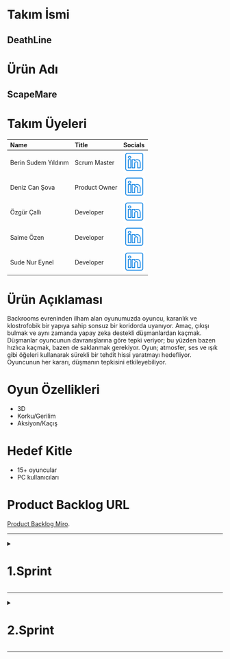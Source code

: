 # Takım İsmi
## DeathLine
# Ürün Adı
## ScapeMare
# Takım Üyeleri

| Name | Title     | Socials                |
| :------- | :------- | :------------------------- |
| Berin Sudem Yıldırım | Scrum Master  | [![linkedin](https://github.com/B-S-Y/BOOTCAMP-Group14/blob/main/Assets/Graphics/icons8-linkedin-50(3).png)](https://www.linkedin.com/in/berin-sudem-y%C4%B1ld%C4%B1r%C4%B1m/) |
| Deniz Can Şova       | Product Owner | [![linkedin](https://github.com/B-S-Y/BOOTCAMP-Group14/blob/main/Assets/Graphics/icons8-linkedin-50(3).png)](https://www.linkedin.com/in/deniz-can-%C5%9Fova-a7b604279/) |  
| Özgür Çallı          | Developer     | [![linkedin](https://github.com/B-S-Y/BOOTCAMP-Group14/blob/main/Assets/Graphics/icons8-linkedin-50(3).png)](https://www.linkedin.com/in/ozgur-calli-078674225/) |
| Saime Özen           | Developer     | [![linkedin](https://github.com/B-S-Y/BOOTCAMP-Group14/blob/main/Assets/Graphics/icons8-linkedin-50(3).png)]() |
| Sude Nur Eynel       | Developer     | [![linkedin](https://github.com/B-S-Y/BOOTCAMP-Group14/blob/main/Assets/Graphics/icons8-linkedin-50(3).png)](https://www.linkedin.com/in/sude-nur-eynel-844543255/) |


# Ürün Açıklaması
Backrooms evreninden ilham alan oyunumuzda oyuncu, karanlık ve klostrofobik bir yapıya sahip sonsuz bir koridorda uyanıyor. Amaç, çıkışı bulmak ve aynı zamanda yapay zeka destekli düşmanlardan kaçmak. Düşmanlar oyuncunun davranışlarına göre tepki veriyor; bu yüzden bazen hızlıca kaçmak, bazen de saklanmak gerekiyor. Oyun; atmosfer, ses ve ışık gibi öğeleri kullanarak sürekli bir tehdit hissi yaratmayı hedefliyor. Oyuncunun her kararı, düşmanın tepkisini etkileyebiliyor.
# Oyun Özellikleri
* 3D
* Korku/Gerilim
* Aksiyon/Kaçış
# Hedef Kitle
* 15+ oyuncular
* PC kullanıcıları

# Product Backlog URL
[Product Backlog Miro](https://miro.com/app/board/uXjVIhbLk34=/).

----------
<details>
    <summary><h1>1.Sprint</h1></summary>



* __Sprint Notları:__
    - Unity `6000.1.9F1` versiyonunun kullanılmasına karar verilmiş ve versiyon kargaşasının önüne geçilmiştir.
    - User Story'ler Backlogların açıklaması olarak miro'ya eklenmiştir.
    - Bazı karakter assetlerinin üretimi için `Blender` kullanımına karar verilmiştir. Ekip arkadaşımız uygulamayı öğrenmeye başlamış, çalışmalara yoğun bir şekilde devam etmektedir.

* __Sprint içinde tamamlanması planlanan tahmin edilden puan: 34__
* __Puan Tamamlama Mantığı:__ Toplamda proje boyunca tamamlanması planlanan 100 puanlık backlog bulunmaktadır. 3 Sprinte bölündüğünde ilk sprintte 34 puanlık kısmının tamamlanmasına karar verilmiştir.

  
* __Daily Scrum:__ Daily Scrum toplantıları ekip üyelerinin yoğunluklarından dolayı her gün yapılamamış olup yapıldığında ise Slack üzerinden Huddle ve whatsapp üzerinden iletişime geçilmiştir.

[Sprint 1 Daily Scrum Chats](https://drive.google.com/drive/u/0/folders/10_47MEWgWP4pdmUrRPMq3aPqYX35ERx-)

    
* __Sprint Board Update:__
  ![]( https://github.com/B-S-Y/BOOTCAMP-Group14/blob/main/Assets/Graphics/miro.png)


* __ScreenShots:__
  - Geliştirme Aşama 1:
      ![](https://github.com/B-S-Y/BOOTCAMP-Group14/blob/main/Assets/Graphics/bootcamp.jpg)
  - Geliştirme Aşama 2:
      ![](https://github.com/B-S-Y/BOOTCAMP-Group14/blob/main/Assets/Graphics/image.png)
  - Geliştirme Aşama 3:
      ![](https://github.com/B-S-Y/BOOTCAMP-Group14/blob/main/Assets/Graphics/image%20(1).png)


* __Sprint Review:__

  - Asset araştırmaları yapılıp ilk level için asset seçilmiş ve level
  - İkinci sprint planı oluşturuldu, görev dağılımları netleştirildi.
  - Oyun ve Takım ismi karalaştırıldı.
  - Level Design yapıldı ve Oda 1 tasarımına başlandı.
  
 
  - Sprint Review Katılımcıları: Berin Sudem Yıldırım, Sude Nur Eynel, Deniz Can Şova, Özgür Şallı, Saime Özen

* __Sprint Retrospective:__
    - Oyunun fikir gelişim aşamasında hemfikir olmakta zorlandığımız için projeye başlamamız biraz uzun sürdü.
    - Ekip üyelerinin bir araya gelmesi sınav süreçlerimizden dolayı uzun sürdü.
    - Görev dağılımı yapmakta zorlandık. Takım üyelerinin birbirlerini daha iyi tanımalarıyla görev dağılımlarını daha kolay bir şekilde gerçekleştirmeye başladık.
    - Zaman yönetimini sağlayabilme konusunda zorluk yaşadık. Bunu çözebilmek adına 3 günde bir toplantı yapılmasına ve her gün whatsapp üzerinden günlük hedeflerin paylaşılmasına karar verildi.
    - Miro üzerinde görevlerin daha kolay takibinin yapılabilmesi için her bir ekip üyesinin görsel eklemesine ve bireysel olarak da incelenebilecek bir board eklenmesine karar verilmiştir.

</details>

---------------------

<details>
    <summary><h1>2.Sprint</h1></summary>



* __Sprint Notları:__
    - 2.sprinte 45 puanlık bir ekleme yapılmıştır. Bunlar (bunlar puzzle eklenmeleri ve oyun başlangıcına eklenmesi planlanan sinematikler şeklindedir.)
    - Puanlama sisteminde güncellemeye gidilmiştir. 
    - Toplantılar sonucunda Level sayısı 5'ten 2'ye düşürülmüş, oyun içi detaylara önem verilmiş, puzzle eklenmesi kararlaştırılmıştır.
    - Takım mentörümüz ile yapılan toplantı sonrasında oyun hikayemizde backrooms konseptini hikayeleştirerek geliştirdik.
    

* __Sprint içinde tamamlanması planlanan tahmin edilden puan: 145__
* __Puan Tamamlama Mantığı:__ Toplamda proje boyunca tamamlanması planlanan  puanlık backlog bulunmaktadır. 3 Sprinte bölündüğünde ilk sprintte 145 puanlık kısmının tamamlanmasına karar verilmiştir. Bu sprintte 52? puanlık görev tamamlanmıştır.

  
* __Daily Scrum:__ Daily Scrum toplantıları her hafta en az iki (3 günde bir) kez huddle üzerinde toplantı şeklinde yapılmış ve bir önceki sprint retrospective kararları uygulanmıştır. Günlük olarak da whatsapp üzerinde iletişimde kalınmaya çalışılmış, yapılanlar ekip ile paylaşılmıştır.

[Sprint 2 Daily Scrum Chats](https://drive.google.com/drive/u/0/folders/1ybVyvhDJU75fx1MBjhGqtMo6D-XETp6D)

    
* __Sprint Board Update:__
  ![Sprint Board Update 1](https://github.com/B-S-Y/BOOTCAMP-Group14/blob/main/Assets/Graphics/Ekran%20g%C3%B6r%C3%BCnt%C3%BCs%C3%BC%202025-07-11%20001313.png)
  ![Sprint Board Update 2](https://github.com/B-S-Y/BOOTCAMP-Group14/blob/main/Assets/Graphics/Ekran%20g%C3%B6r%C3%BCnt%C3%BCs%C3%BC%202025-07-16%20230001.png)
  ![Sprint Board Update 3]()


* __ScreenShots:__
  - Geliştirme Aşama :
      ![]()
 

* __Sprint Review:__
  - Oyun içindeki düşman karakterlerinin takım tarafından yapılması kararı değiştirilmiş olup free asset olarak kullanılmasına ve üzerinde çalışılmasına karar verilmiştir. (Assetlere iskelet eklenmiştir)
  - Oyun level design çıkarılmış olup seçilen assetlerin yerleştirilmesine karar verilmiştir.
  - Level design için kullanılacak asset ve propslar kararlaştırılmış olup yalnızca yerleştirilmeleri kalmıştır.
  - Oyun içerisindeki odalar yerine level düzenlemeleri yapılacak olup 2 level olacak şekilde düzenlenmiştir. 
  
 
  - Sprint Review Katılımcıları: Berin Sudem Yıldırım, Sude Nur Eynel, Deniz Can Şova, Özgür Şallı

* __Sprint Retrospective:__
  - Önceki sprinte göre iletişim konusunda iyileştirilmeler yapılmıştır ancak hala eksikler olduğu görülüp günlük feedback konusunun üzerinde durulnuştur.
  - İletişim iyileştirilebilmesi adına miro üzerinden daha sık güncellemeler yapılmasına karar verilmiştir.
  - Karar alma konusunda takımca daha iyi uyum sağlayabildik.
  
  
  
</details>


---------------------


